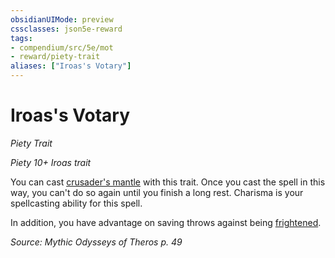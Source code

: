 ```yaml
---
obsidianUIMode: preview
cssclasses: json5e-reward
tags:
- compendium/src/5e/mot
- reward/piety-trait
aliases: ["Iroas's Votary"]
---
```

# Iroas's Votary
*Piety Trait*  

*Piety 10+ Iroas trait*

You can cast [crusader's mantle](2-Mechanics/CLI/spells/crusaders-mantle.md) with this trait. Once you cast the spell in this way, you can't do so again until you finish a long rest. Charisma is your spellcasting ability for this spell.

In addition, you have advantage on saving throws against being [frightened](2-Mechanics/CLI/rules/conditions.md#Frightened).

*Source: Mythic Odysseys of Theros p. 49*